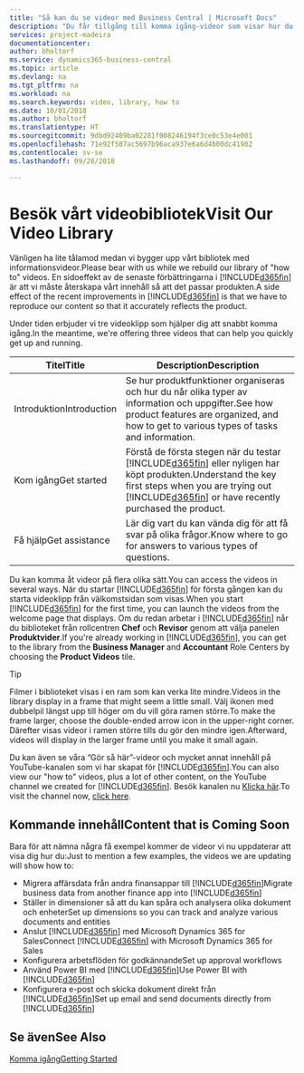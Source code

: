 ```yaml
---
title: "Så kan du se videor med Business Central | Microsoft Docs"
description: "Du får tillgång till komma igång-videor som visar hur du utför vanliga uppgifter."
services: project-madeira
documentationcenter: 
author: bholtorf
ms.service: dynamics365-business-central
ms.topic: article
ms.devlang: na
ms.tgt_pltfrm: na
ms.workload: na
ms.search.keywords: video, library, how to
ms.date: 10/01/2018
ms.author: bholtorf
ms.translationtype: HT
ms.sourcegitcommit: 9dbd92409ba02281f008246194f3ce0c53e4e001
ms.openlocfilehash: 71e92f587ac5697b96aca937e6a6d4b00dc41902
ms.contentlocale: sv-se
ms.lasthandoff: 09/28/2018

---
```

# <a name="visit-our-video-library"></a><span data-ttu-id="e98b6-103">Besök vårt videobibliotek</span><span class="sxs-lookup"><span data-stu-id="e98b6-103">Visit Our Video Library</span></span>
<span data-ttu-id="e98b6-104">Vänligen ha lite tålamod medan vi bygger upp vårt bibliotek med informationsvideor.</span><span class="sxs-lookup"><span data-stu-id="e98b6-104">Please bear with us while we rebuild our library of "how to" videos.</span></span> <span data-ttu-id="e98b6-105">En sidoeffekt av de senaste förbättringarna i [!INCLUDE[d365fin](includes/d365fin_md.md)] är att vi måste återskapa vårt innehåll så att det passar produkten.</span><span class="sxs-lookup"><span data-stu-id="e98b6-105">A side effect of the recent improvements in [!INCLUDE[d365fin](includes/d365fin_md.md)] is that we have to reproduce our content so that it accurately reflects the product.</span></span> 

<span data-ttu-id="e98b6-106">Under tiden erbjuder vi tre videoklipp som hjälper dig att snabbt komma igång.</span><span class="sxs-lookup"><span data-stu-id="e98b6-106">In the meantime, we're offering three videos that can help you quickly get up and running.</span></span>

|<span data-ttu-id="e98b6-107">Titel</span><span class="sxs-lookup"><span data-stu-id="e98b6-107">Title</span></span>|<span data-ttu-id="e98b6-108">Description</span><span class="sxs-lookup"><span data-stu-id="e98b6-108">Description</span></span>|
|----|----|
|<span data-ttu-id="e98b6-109">Introduktion</span><span class="sxs-lookup"><span data-stu-id="e98b6-109">Introduction</span></span>|<span data-ttu-id="e98b6-110">Se hur produktfunktioner organiseras och hur du når olika typer av information och uppgifter.</span><span class="sxs-lookup"><span data-stu-id="e98b6-110">See how product features are organized, and how to get to various types of tasks and information.</span></span>|
|<span data-ttu-id="e98b6-111">Kom igång</span><span class="sxs-lookup"><span data-stu-id="e98b6-111">Get started</span></span>|<span data-ttu-id="e98b6-112">Förstå de första stegen när du testar [!INCLUDE[d365fin](includes/d365fin_md.md)] eller nyligen har köpt produkten.</span><span class="sxs-lookup"><span data-stu-id="e98b6-112">Understand the key first steps when you are trying out [!INCLUDE[d365fin](includes/d365fin_md.md)] or have recently purchased the product.</span></span> |
|<span data-ttu-id="e98b6-113">Få hjälp</span><span class="sxs-lookup"><span data-stu-id="e98b6-113">Get assistance</span></span>|<span data-ttu-id="e98b6-114">Lär dig vart du kan vända dig för att få svar på olika frågor.</span><span class="sxs-lookup"><span data-stu-id="e98b6-114">Know where to go for answers to various types of questions.</span></span>|

<span data-ttu-id="e98b6-115">Du kan komma åt videor på flera olika sätt.</span><span class="sxs-lookup"><span data-stu-id="e98b6-115">You can access the videos in several ways.</span></span> <span data-ttu-id="e98b6-116">När du startar [!INCLUDE[d365fin](includes/d365fin_md.md)] för första gången kan du starta videoklipp från välkomstsidan som visas.</span><span class="sxs-lookup"><span data-stu-id="e98b6-116">When you start [!INCLUDE[d365fin](includes/d365fin_md.md)] for the first time, you can launch the videos from the welcome page that displays.</span></span> <span data-ttu-id="e98b6-117">Om du redan arbetar i [!INCLUDE[d365fin](includes/d365fin_md.md)] når du biblioteket från rollcentren **Chef** och **Revisor** genom att välja panelen **Produktvider**.</span><span class="sxs-lookup"><span data-stu-id="e98b6-117">If you're already working in [!INCLUDE[d365fin](includes/d365fin_md.md)], you can get to the library from the **Business Manager** and **Accountant** Role Centers by choosing the **Product Videos** tile.</span></span> 

> [!Tip]  
> <span data-ttu-id="e98b6-118">Filmer i biblioteket visas i en ram som kan verka lite mindre.</span><span class="sxs-lookup"><span data-stu-id="e98b6-118">Videos in the library display in a frame that might seem a little small.</span></span> <span data-ttu-id="e98b6-119">Välj ikonen med dubbelpil längst upp till höger om du vill göra ramen större.</span><span class="sxs-lookup"><span data-stu-id="e98b6-119">To make the frame larger, choose the double-ended arrow icon in the upper-right corner.</span></span> <span data-ttu-id="e98b6-120">Därefter visas videor i ramen större tills du gör den mindre igen.</span><span class="sxs-lookup"><span data-stu-id="e98b6-120">Afterward, videos will display in the larger frame until you make it small again.</span></span>

<span data-ttu-id="e98b6-121">Du kan även se våra ”Gör så här”-videor och mycket annat innehåll på YouTube-kanalen som vi har skapat för [!INCLUDE[d365fin](includes/d365fin_md.md)].</span><span class="sxs-lookup"><span data-stu-id="e98b6-121">You can also view our "how to" videos, plus a lot of other content, on the YouTube channel we created for [!INCLUDE[d365fin](includes/d365fin_md.md)].</span></span> <span data-ttu-id="e98b6-122">Besök kanalen nu [Klicka här](https://go.microsoft.com/fwlink/?linkid=851533).</span><span class="sxs-lookup"><span data-stu-id="e98b6-122">To visit the channel now, [click here](https://go.microsoft.com/fwlink/?linkid=851533).</span></span>

## <a name="content-that-is-coming-soon"></a><span data-ttu-id="e98b6-123">Kommande innehåll</span><span class="sxs-lookup"><span data-stu-id="e98b6-123">Content that is Coming Soon</span></span>
<span data-ttu-id="e98b6-124">Bara för att nämna några få exempel kommer de videor vi nu uppdaterar att visa dig hur du:</span><span class="sxs-lookup"><span data-stu-id="e98b6-124">Just to mention a few examples, the videos we are updating will show how to:</span></span>  

* <span data-ttu-id="e98b6-125">Migrera affärsdata från andra finansappar till [!INCLUDE[d365fin](includes/d365fin_md.md)]</span><span class="sxs-lookup"><span data-stu-id="e98b6-125">Migrate business data from another finance app into [!INCLUDE[d365fin](includes/d365fin_md.md)]</span></span>  
* <span data-ttu-id="e98b6-126">Ställer in dimensioner så att du kan spåra och analysera olika dokument och enheter</span><span class="sxs-lookup"><span data-stu-id="e98b6-126">Set up dimensions so you can track and analyze various documents and entities</span></span>
* <span data-ttu-id="e98b6-127">Anslut [!INCLUDE[d365fin](includes/d365fin_md.md)] med Microsoft Dynamics 365 for Sales</span><span class="sxs-lookup"><span data-stu-id="e98b6-127">Connect [!INCLUDE[d365fin](includes/d365fin_md.md)] with Microsoft Dynamics 365 for Sales</span></span>
* <span data-ttu-id="e98b6-128">Konfigurera arbetsflöden för godkännande</span><span class="sxs-lookup"><span data-stu-id="e98b6-128">Set up approval workflows</span></span>  
* <span data-ttu-id="e98b6-129">Använd Power BI med [!INCLUDE[d365fin](includes/d365fin_md.md)]</span><span class="sxs-lookup"><span data-stu-id="e98b6-129">Use Power BI with [!INCLUDE[d365fin](includes/d365fin_md.md)]</span></span>  
* <span data-ttu-id="e98b6-130">Konfigurera e-post och skicka dokument direkt från [!INCLUDE[d365fin](includes/d365fin_md.md)]</span><span class="sxs-lookup"><span data-stu-id="e98b6-130">Set up email and send documents directly from [!INCLUDE[d365fin](includes/d365fin_md.md)]</span></span>  

## <a name="see-also"></a><span data-ttu-id="e98b6-131">Se även</span><span class="sxs-lookup"><span data-stu-id="e98b6-131">See Also</span></span>
[<span data-ttu-id="e98b6-132">Komma igång</span><span class="sxs-lookup"><span data-stu-id="e98b6-132">Getting Started</span></span>](product-get-started.md)

